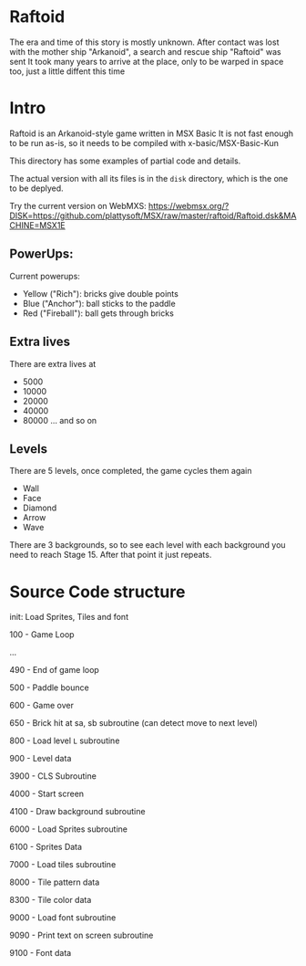# Raftoid

The era and time of this story is mostly unknown.
After contact was lost with the mother ship "Arkanoid", a search and rescue ship "Raftoid" was sent
It took many years to arrive at the place, only to be warped in space too, just a little diffent this time

# Intro

Raftoid is an Arkanoid-style game written in MSX Basic
It is not fast enough to be run as-is, so it needs to be compiled with x-basic/MSX-Basic-Kun

This directory has some examples of partial code and details.

The actual version with all its files is in the `disk` directory, which is the one to be deplyed.

Try the current version on WebMXS: https://webmsx.org/?DISK=https://github.com/plattysoft/MSX/raw/master/raftoid/Raftoid.dsk&MACHINE=MSX1E


## PowerUps:

Current powerups:

* Yellow ("Rich"): bricks give double points
* Blue ("Anchor"): ball sticks to the paddle
* Red ("Fireball"): ball gets through bricks

## Extra lives

There are extra lives at
* 5000
* 10000
* 20000
* 40000
* 80000
... and so on

## Levels

There are 5 levels, once completed, the game cycles them again

* Wall
* Face
* Diamond
* Arrow
* Wave

There are 3 backgrounds, so to see each level with each background you need to reach Stage 15. After that point it just repeats.

# Source Code structure

init: Load Sprites, Tiles and font

100 - Game Loop

...

490 - End of game loop

500 - Paddle bounce

600 - Game over

650 - Brick hit at sa, sb subroutine (can detect move to next level)

800 - Load level `L` subroutine

900 - Level data

3900 - CLS Subroutine

4000 - Start screen

4100 - Draw background subroutine

6000 - Load Sprites subroutine

6100 - Sprites Data

7000 - Load tiles subroutine

8000 - Tile pattern data

8300 - Tile color data

9000 - Load font subroutine

9090 - Print text on screen subroutine

9100 - Font data
